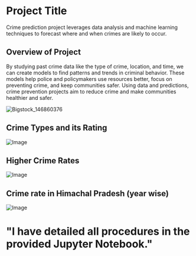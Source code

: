 

# Project Title

Crime prediction project leverages data analysis and machine learning techniques to forecast where and when crimes are likely to occur. 


## Overview of Project

By studying past crime data like the type of crime, location, and time, we can create models to find patterns and trends in criminal behavior. These models help police and policymakers use resources better, focus on preventing crime, and keep communities safer. Using data and predictions, crime prevention projects aim to reduce crime and make communities healthier and safer.

![Bigstock_146860376](https://github.com/CharulTanwar/Crime-Prediction-System/assets/166132694/c3207a9a-5f57-4c0a-9774-f3ed39812bd9)


## Crime Types and its Rating

![Image](https://github.com/user-attachments/assets/faad93d1-f914-4aca-a494-c3c9f017bf9a)
## Higher Crime Rates

![Image](https://github.com/user-attachments/assets/79e5e117-d8d1-47dd-9ced-bdd2a92e71ae)
## Crime rate in Himachal Pradesh (year wise)

![Image](https://github.com/user-attachments/assets/3572aec9-7c27-48d0-b38a-080d9215b82c)

# "I have detailed all procedures in the provided Jupyter Notebook."
